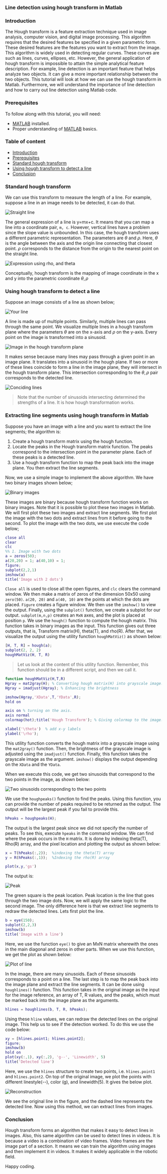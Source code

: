 ### Line detection using hough transform in Matlab
### Introduction
The Hough transform is a feature extraction technique used in image analysis, computer vision, and digital image processing. This algorithm requires that the desired features be specified in a given parametric form. These desired features are the features you want to extract from the image. This algorithm is widely used in detecting regular curves. These curves are such as lines, curves, ellipses, etc. However, the general application of hough transform is impossible to attain the simple analytical feature description. For example, line detection is an important feature that helps analyze two objects. It can give a more important relationship between the two objects.
This tutorial will look at how we can use the hough transform in Matlab. Furthermore, we will understand the importance of line detection and how to carry out line detection using Matlab code.

### Prerequisites
To follow along with this tutorial, you will need:
- [MATLAB](https://www.mathworks.com/products/get-matlab.html?s_tid=gn_getml) installed.
- Proper understanding of [MATLAB](https://www.section.io/engineering-education/getting-started-with-matlab/) basics.

### Table of content
- [Introduction](#introduction)
- [Prerequisites](#prerequisites)
- [Standard hough transform](#standard-hough-transform)
- [Using hough transform to detect a line](#using-hough-transform-to-detect-a-line)
- [Conclusion](#conclusion)

### Standard hough transform
We can use this transform to measure the length of a line. For example, suppose a line in an image needs to be detected, it can do that.

![Straight line](/engineering-education/line-detection-using-hough-transform-in-matlab/image-one.png)

The general expression of a line is y=mx+c. It means that you can map a line into a coordinate pair, `m, c`. However, vertical lines have a problem since the slope value is unbounded. In this case, the hough transform uses a different parametric representation. The parameters are $\theta$ and $\rho$. Here, $\theta$ is the angle between the axis and the origin line connecting that closest point. $\rho$ corresponds to the distance from the origin to the nearest point on the straight line.

![Expression using rho, and theta](/engineering-education/line-detection-using-hough-transform-in-matlab/image-two.png)

Conceptually, hough transform is the mapping of image coordinate in the x and y into the parametric coordinate $\theta, \rho$

### Using hough transform to detect a line
Suppose an image consists of a line as shown below;

![Your line](/engineering-education/line-detection-using-hough-transform-in-matlab/image-three.png)

A line is made up of multiple points. Similarly, multiple lines can pass through the same point. We visualize multiple lines in a hough transform plane where the parameters $\theta$ are on the x-axis and $\rho$ on the y-axis. Every point on the image is transformed into a sinusoid.

![Image in the hough transform plane](/engineering-education/line-detection-using-hough-transform-in-matlab/image-four.png)

It makes sense because many lines may pass through a given point in an image plane. It translates into a sinusoid in the hough plane. If two or more of these lines coincide to form a line in the image plane, they will intersect in the hough transform plane. This intersection corresponding to the $\theta, \rho$ pair corresponds to the detected line.

![Conciding lines](/engineering-education/line-detection-using-hough-transform-in-matlab/image-five.png)

> Note that the number of sinusoids intersecting determined the strengths of a line. It is how hough transformation works.

### Extracting line segments using hough transform in Matlab
Suppose you have an image with a line and you want to extract the line segments; the algorithm is:
1. Create a hough transform matrix using the hough function.
2. Locate the peaks in the Hough transform matrix function. The peaks correspond to the intersection point in the parameter plane. Each of these peaks is a detected line.
3. Use a hough transform function to map the peak back into the image plane. You then extract the line segments.

Now, we use a simple image to implement the above algorithm. We have two binary images shown below;

![Binary images](/engineering-education/line-detection-using-hough-transform-in-matlab/image-six.png)

These images are binary because hough transform function works on binary images. Note that it is possible to plot these two images in Matlab. We will first plot these two images and extract line segments. We first plot the image with the two dots and extract lines from it before going to the second.
To plot the image with the two dots, we use execute the code below;
```matlab
close all
clear
clc
%% 1. Image with two dots
a = zeros(50);
a(20,20) = 1; a(40,10) = 1;
figure;
subplot(2,2,1)
imshow(a)
title('Image with 2 dots')
```
`Close all` is used to close all the open figures, and `clc` clears the command window. We then make a matrix of zeros of the dimension 50x50 using `zero(50)`. `a(20, 20)` and `a(40, 10)` are the points at which the dots are placed. `Figure` creates a figure window. We then use the `imshow()` to view the output. Finally, using the `subplot()` function, we create a subplot for our output. `subplot(m,n,p)` creates an `MxN` axes, and the plot is placed at position `p`.
We use the `hough()` function to compute the hough matrix. This function takes in binary images as the input. This function gives out three outputs, that is, Transform matrix(H), theta(T), and rho(R). After that, we visualize the output using the utility function `houghMatViz()` as shown below:
```Matlab
[H, T, R] = hough(a);
subplot(2, 2, 2)
houghMatViz(H, T, R)
```
>Let us look at the content of this utility function. Remember, this function should be in a different script, and then we call it.
```Matlab
function houghMatViz(H,T,R)
Hgray = mat2gray(H); % Converting hough matrix(H) into grayscale image.
Hgray = imadjust(Hgray); % Enhancing the brightness

imshow(Hgray,'XData',T,'YData',R);
hold on

axis on % turning on the axis.
axis normal 
colormap(hot);title('Hough Transform'); % Giving colormap to the image.

xlabel('\theta')  % add x-y labels
ylabel('\rho');
```
This utility function converts the hough matrix into a grayscale image using the `mat2gray()` function. Then, the brightness of the grayscale image is adjusted using the `imadjust()` function. Finally, this function takes the grayscale image as the argument. `imshow()` displays the output depending on the `XData` and the `YData`.

When we execute this code, we get two sinusoids that correspond to the two points in the image, as shown below:

![Two sinusoids corresponding to the two points](/engineering-education/line-detection-using-hough-transform-in-matlab/image-seven.png)

We use the `houghpeaks()` function to find the peaks. Using this function, you can provide the number of peaks required to be returned as the output. The output will be the largest peak if you fail to provide this.
```Matlab
hPeaks = houghpeaks(H);
```
The output is the largest peak since we did not specify the number of peaks. To see this, execute `hpeaks` in the command window.
We can find where the peak occurs in the `H` matrix. It is done by indexing theta(T), Rho(R) array, and the pixel location and plotting the output as shown below:
```Matlab
x = T(hPeaks(:,2));  %indexing the theta(T) array
y = R(hPeaks(:,1));  %Indexing the rho(R) array

plot(x,y,'gs')
```
The output is:

![Peak](/engineering-education/line-detection-using-hough-transform-in-matlab/image-eight.png)

The green square is the peak location. Peak location is the line that goes through the two image dots.
Now, we will apply the same logic to the second image. The only difference here is that we extract line segments to redraw the detected lines.
Lets first plot the line.
```matlab
b = eye(150);
subplot(2,2,3)
imshow(b)
title('Image with a line')
```
Here, we use the function `eye()` to give an MxN matrix wherewith the ones in the main diagonal and zeros in other parts. When we use this function, we get the plot as shown below:

![Plot of line](/engineering-education/line-detection-using-hough-transform-in-matlab/image-nine.png)

In the image, there are many sinusoids. Each of these sinusoids corresponds to a point on a line.
The last step is to map the peak back into the image plane and extract the line segments. It can be done using `houghlines()` function. This function takes in the original image as the input for the image reference, an array of T, R values, and the peaks, which must be marked back into the image plane as the arguments.
```Matlab
hlines = houghlines(b, T, R, hPeaks);
```
Using these `hline` values, we can redraw the detected lines on the original image. This help us to see if the detection worked. To do this we use the code below:
```matlab
xy = [hlines.point1; hlines.point2];
figure;
imshow(b)
hold on
plot(xy(:,1), xy(:,2), 'g--', 'Linewidth', 5)
title('Detected line')
```
Here, we use the `hlines` structure to create two points, i.e. `hlines.point1` and `hlines.point2`. On top of the original image, we plot the points with different linestyle(--), color (g), and linewidth(5). It gives the below plot.

![Reconstruction](/engineering-education/line-detection-using-hough-transform-in-matlab/image-ten.png)

We see the original line in the figure, and the dashed line represents the detected line. Now using this method, we can extract lines from images.

### Conclusion
Hough transform forms an algorithm that makes it easy to detect lines in images. Also, this same algorithm can be used to detect lines in videos. It is because a video is a combination of video frames. Video frames are the image part of a section. It means we can train the algorithm using images and then implement it in videos. It makes it widely applicable in the robotic field.

Happy coding.
